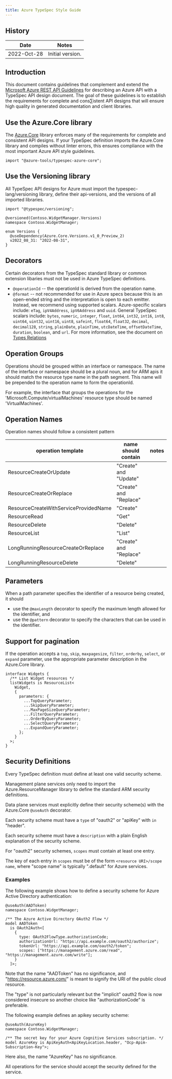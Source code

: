```yaml
---
title: Azure TypeSpec Style Guide
---
```


## History

| Date        | Notes            |
| ----------- | ---------------- |
| 2022-Oct-28 | Initial version. |

## Introduction

This document contains guidelines that complement and extend the
[Microsoft Azure REST API Guidelines](https://github.com/microsoft/api-guidelines/blob/vNext/azure/Guidelines.md) for describing an Azure API with a TypeSpec API design document.
The goal of these guidelines is to establish the requirements for complete and cons∑istent API designs
that will ensure high quality in generated documentation and client libraries.

## Use the Azure.Core library

The [Azure.Core](azure.core/index.md) library enforces many of the requirements for complete and consistent API designs.
If your TypeSpec definition imports the Azure.Core library and compiles without linter errors, this ensures
compliance with the most important Azure API style guidelines.

```typespec
import "@azure-tools/typespec-azure-core";
```

## Use the Versioning library

All TypeSpec API designs for Azure must import the typespec-lang/versioning library, define their api-versions,
and the versions of all imported libraries.

```typespec
import "@typespec/versioning";

@versioned(Contoso.WidgetManager.Versions)
namespace Contoso.WidgetManager;

enum Versions {
  @useDependency(Azure.Core.Versions.v1_0_Preview_2)
  v2022_08_31: "2022-08-31",
}
```

## Decorators

Certain decorators from the TypeSpec standard library or common extension libaries must not be used
in Azure TypeSpec definitions.

- `@operationId` -- the operationId is derived from the operation name.
- `@format` -- not recommended for use in Azure specs because this is an open-ended string and the interpretation is open to each emitter.
  Instead, we recommend using supported scalars. Azure-specific scalars include: `eTag`, `ipV4Address`, `ipV6Address` and `uuid`. General
  TypeSpec scalars include: `bytes`, `numeric`, `integer`, `float`, `int64`, `int32`, `int16`, `int8`, `uint64`, `uint32`, `uint16`, `uint8`,
  `safeint`, `float64`, `float32`, `decimal`, `decimal128`, `string`, `plainDate`, `plainTime`, `utcDateTime`, `offsetDateTime`, `duration`,
  `boolean`, and `url`. For more information, see the document on [Types Relations](https://typespec.io/docs/language-basics/type-relations)

## Operation Groups

Operations should be grouped within an interface or namespace. The name of the interface or namespace
should be a plural noun, and for ARM apis it should match the resource type name in the path segment.
This name will be prepended to the operation name to form the operationId.

For example, the interface that groups the operations for the 'Microsoft.Compute/virtualMachines'
resource type should be named 'VirtualMachines'.

## Operation Names

Operation names should follow a consistent pattern

| operation template                    | name should contain    | notes |
| ------------------------------------- | ---------------------- | ----- |
| ResourceCreateOrUpdate                | "Create" and "Update"  |       |
| ResourceCreateOrReplace               | "Create" and "Replace" |       |
| ResourceCreateWithServiceProvidedName | "Create"               |       |
| ResourceRead                          | "Get"                  |       |
| ResourceDelete                        | "Delete"               |       |
| ResourceList                          | "List"                 |       |
| LongRunningResourceCreateOrReplace    | "Create" and "Replace" |       |
| LongRunningResourceDelete             | "Delete"               |       |

## Parameters

When a path parameter specifies the identifier of a resource being created, it should

- use the `@maxLength` decorator to specify the maximum length allowed for the identifier, and
- use the `@pattern` decorator to specify the characters that can be used in the identifier.

## Support for pagination

If the operation accepts a `top`, `skip`, `maxpagesize`, `filter`, `orderby`, `select`, or `expand` parameter,
use the appropriate parameter description in the Azure.Core library.

```typespec
interface Widgets {
  /** List Widget resources */
  listWidgets is ResourceList<
    Widget,
    {
      parameters: {
        ...TopQueryParameter;
        ...SkipQueryParameter;
        ...MaxPageSizeQueryParameter;
        ...FilterQueryParameter;
        ...OrderByQueryParameter;
        ...SelectQueryParameter;
        ...ExpandQueryParameter;
      };
    }
  >;
}
```

## Security Definitions

Every TypeSpec definition must define at least one valid security scheme.

Management plane services only need to import the Azure.ResourceManager library
to define the standard ARM security definitions.

Data plane services must explicitly define their security scheme(s) with the Azure.Core `@useAuth` decorator.

Each security scheme must have a `type` of "oauth2" or "apiKey" with `in` "header".

Each security scheme must have a `description` with a plain English explanation of the security scheme.

For "oauth2" security schemes, `scopes` must contain at least one entry.

The key of each entry in `scopes` must be of the form `<resource URI>/scope name`, where "scope name" is typically ".default" for Azure services.

### Examples

The following example shows how to define a security scheme for Azure Active Directory authentication:

```typespec
@useAuth(AADToken)
namespace Contoso.WidgetManager;

/** The Azure Active Directory OAuth2 Flow */
model AADToken
  is OAuth2Auth<[
    {
      type: OAuth2FlowType.authorizationCode;
      authorizationUrl: "https://api.example.com/oauth2/authorize";
      tokenUrl: "https://api.example.com/oauth2/token";
      scopes: ["https://management.azure.com/read", "https://management.azure.com/write"];
    }
  ]>;
```

Note that the name "AADToken" has no significance, and "https://resource.azure.com/" is meant to signify the URI of the public cloud resource.

The "type" is not particularly relevant but the "implicit" oauth2 flow is now considered insecure so another choice like "authorizationCode" is preferable.

The following example defines an apikey security scheme:

```typespec
@useAuth(AzureKey)
namespace Contoso.WidgetManager;

/** The secret key for your Azure Cognitive Services subscription. */
model AzureKey is ApiKeyAuth<ApiKeyLocation.header, "Ocp-Apim-Subscription-Key">;
```

Here also, the name "AzureKey" has no significance.

All operations for the service should accept the security defined for the service.

